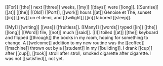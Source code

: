 [[For]] [[the]] next [[three]] weeks, [[my]] [[days]] were [[long]]. [[Sunrise]] [[at]] [[the]] [[Old]] [[Port]], [[work]] hours [[at]] Génoise et Thé, sunset [[in]] [[my]] un et demi, and [[twilight]] [[in]] labored [[sleep]].

[[My]] [[writing]] [[was]] [[fruitless]]. [[Many]] [[words]] typed [[in]] [[the]] [[long]] [[Word]] file, [[not]] much [[said]]. [[I]] toiled [[at]] [[the]] keyboard and flipped [[through]] the books in my room, hoping for something to change. A [[welcome]] addition to my new routine was the [[coffee]] [[machine]] thrown out by a [[student]] in my [[building]]. I drank [[cup]] after [[cup]], [[took]] stroll after stroll, smoked cigarette after cigarette. I was not [[satisfied]], not yet.